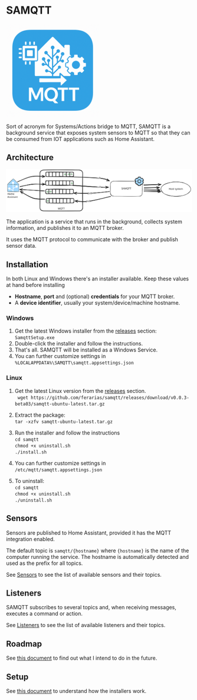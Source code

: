 # SAMQTT

<img src="./docs/icon.png" width="50%">

Sort of acronym for Systems/Actions bridge to MQTT, SAMQTT is a background service that exposes system sensors to MQTT so that they can be consumed from IOT applications such as Home Assistant.

## Architecture

[![Architecture](./docs/architecture-simple.svg)](./docs/architecture.excalidraw)

The application is a service that runs in the background, collects system information, and publishes it to an MQTT broker. 

It uses the MQTT protocol to communicate with the broker and publish sensor data.

## Installation

In both Linux and Windows there's an installer available. Keep these values at hand before installing

- **Hostname**, **port** and (optional) **credentials** for your MQTT broker.
- A **device identifier**, usually your system/device/machine hostname.

### Windows

1. Get the latest Windows installer from the [releases](https://github.com/ferarias/samqtt/releases/) section: `SamqttSetup.exe`
2. Double-click the installer and follow the instructions.
3. That's all. SAMQTT will be installed as a Windows Service.
4. You can further customize settings in `%LOCALAPPDATA%\SAMQTT\samqtt.appsettings.json`

### Linux

1. Get the latest Linux version from the [releases](https://github.com/ferarias/samqtt/releases/) section.  
`
wget https://github.com/ferarias/samqtt/releases/download/v0.0.3-beta03/samqtt-ubuntu-latest.tar.gz`

1. Extract the package:  
`tar -xzfv samqtt-ubuntu-latest.tar.gz`

1. Run the installer and follow the instructions  
`cd samqtt`  
`chmod +x uninstall.sh`  
`./install.sh`

1. You can further customize settings in `/etc/mqtt/samqtt.appsettings.json`

1. To uninstall:  
`cd samqtt`  
`chmod +x uninstall.sh`  
`./uninstall.sh`

## Sensors

Sensors are published to Home Assistant, provided it has the MQTT integration enabled.

The default topic is `samqtt/{hostname}` where `{hostname}` is the name of the computer running the service.
The hostname is automatically detected and used as the prefix for all topics.

See [Sensors](./docs/Sensors.md) to see the list of available sensors and their topics.

## Listeners

SAMQTT subscribes to several topics and, when receiving messages, executes a command or action.

See [Listeners](./docs/Listeners.md) to see the list of available listeners and their topics.

## Roadmap

See [this document](./docs/Roadmap.md) to find out what I intend to do in the future.


## Setup

See [this document](./docs/setup.md) to understand how the installers work.